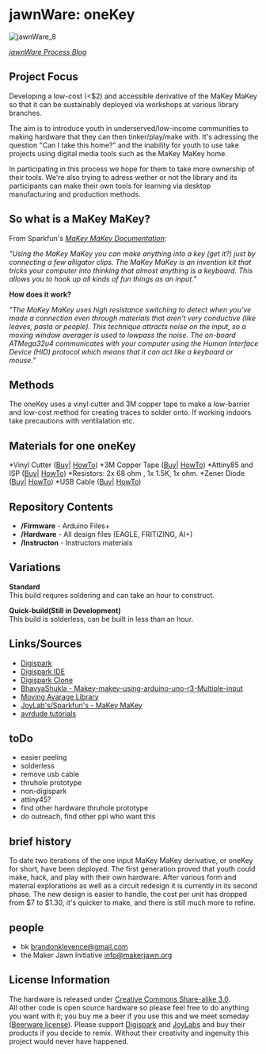 jawnWare: oneKey
===========

![jawnWare_8](http://farm8.staticflickr.com/7391/12524884355_5e1eddc549_m.jpg) 


 [*jawnWare Process Blog*](http://jawnware.tumblr.com/)

Project Focus
-------------------
Developing a low-cost (<$2) and accessible derivative of the MaKey MaKey so that it can be sustainably deployed via workshops at various library branches. 

The aim is to introduce youth in underserved/low-income communities to making hardware that they can then tinker/play/make with. It's adressing the question "Can I take this home?" and the inability for youth to use take projects using digital media tools such as the MaKey MaKey home.

In participating in this process we hope for them to take more ownership of their tools. We're also trying to adress wether or not the library and its participants can make their own tools for learning via desktop manufacturing and production methods.

So what is a MaKey MaKey?
-------------------
From Sparkfun's [*MaKey MaKey Documentation*](https://github.com/sparkfun/makeymakey):

*"Using the MaKey MaKey you can make anything into a key (get it?) just by connecting a few alligator clips. The MaKey MaKey is an invention kit that tricks your computer into thinking that almost anything is a keyboard. This allows you to hook up all kinds of fun things as an input."*

**How does it work?**

*"The MaKey MaKey uses high resistance switching to detect when you've made a connection even through materials that aren't very conductive (like leaves, pasta or people). This technique attracts noise on the input, so a moving window averager is used to lowpass the noise. The on-board ATMega32u4 communicates with your computer using the Human Interface Device (HID) protocol which means that it can act like a keyboard or mouse."*

Methods
-------------------
The oneKey uses a vinyl cutter and 3M copper tape to make a low-barrier and low-cost method for creating traces to solder onto. If working indoors take precautions with ventilalation etc.

Materials for one oneKey
-------------------
*Vinyl Cutter ([Buy](about:blank)| [HowTo](about:blank))
*3M Copper Tape ([Buy](about:blank)| [HowTo](about:blank))
*Attiny85 and ISP ([Buy](about:blank)| [HowTo](about:blank))
*Resistors: 2x 68 ohm , 1x 1.5K, 1x ohm.
*Zener Diode ([Buy](about:blank)| [HowTo](about:blank))
*USB Cable ([Buy](about:blank)| [HowTo](about:blank))

Repository Contents
-------------------
* **/Firmware** - Arduino Files+
* **/Hardware** - All design files (EAGLE, FRITIZING, AI+)
* **/Instructon** - Instructors materials

Variations
----------------
**Standard**  
This build requres soldering and can take an hour to construct.

**Quick-build(Still in Development)**  
This build is solderless, can be built in less than an hour.

Links/Sources
-------------------
* [Digispark](about:blank)
* [Digispark IDE](about:blank)
* [Digispark Clone](about:blank)
* [BhavyaShukla - Makey-makey-using-arduino-uno-r3-Multiple-input](https://github.com/BhavyaShukla/Makey-makey-using-arduino-uno-r3-Multiple-inputs-)
* [Moving Avarage Library](https://github.com/BhavyaShukla/Makey-makey-using-arduino-uno-r3-Multiple-inputs-)
* [JoyLab's/Sparkfun's - MaKey MaKey](https://github.com/sparkfun/makeymakey)
* [avrdude tutorials](about:blank)

toDo
-------------------
* easier peeling
* solderless
* remove usb cable
* thruhole prototype
* non-digispark
* attiny45?
* find other hardware thruhole prototype
* do outreach, find other ppl who want this

brief history
-------------------
To date two iterations of the one input MaKey MaKey derivative, or oneKey for short, have been deployed. The first generation proved that youth could make, hack, and play with their own hardware. After various form and material explorations as well as a circuit redesign it is currently in its second phase. The new design is easier to handle, the cost per unit has dropped from $7 to $1.30, it's quicker to make, and there is still much more to refine.

people
-------------------
* bk brandonklevence@gmail.com
* the Maker Jawn Initiative info@makerjawn.org

License Information
-------------------
The hardware is released under [Creative Commons Share-alike 3.0](http://creativecommons.org/licenses/by-sa/3.0/).  
All other code is open source hardware so please feel free to do anything you want with it; 
you buy me a beer if you use this and we meet someday ([Beerware license](http://en.wikipedia.org/wiki/Beerware)).
Please support [Digispark](https://github.com/sparkfun/makeymakey) and [JoyLabs](https://github.com/sparkfun/makeymakey) and buy their products if you decide to remix. Without their creativity and ingenuity this project would never have happened.
